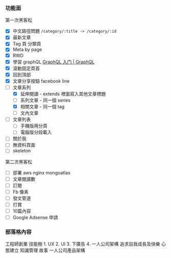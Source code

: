 ### 功能面
第一次黑客松
- [x] 中文路徑問題 `/category/:title -> /category/:id`
- [x] 最新文章
- [x] Tag 頁 分類頁
- [x] Meta by page
- [x] RWD
- [x] 學習 graphQL [GraphQL 入门 | GraphQL](https://graphql.cn/learn/)
- [x] 滾動固定頁首
- [x] 回到頂部
- [x] 文章分享按鈕 facebook line
- [ ] 文章系列
	- [x] 延伸閱讀 - extends 裡面寫入其他文章標題
	- [ ] 系列文章 - 同一個 series
	- [x] 相關文章 - 同一個 tag
	- [ ] 文內文章
- [ ] 文章列表
	- [ ] 手機版用分頁
	- [ ] 電腦版分段載入
- [ ] 關於我
- [ ] 無資料頁面
- [ ] skeleton

第二次黑客松
- [ ] 部署 aws nginx mongoatlas
- [ ] 文章閱讀數
- [ ] 訂閱
- [ ] Fb 像素
- [ ] 發文管道
- [ ] 打賞
- [ ] 10篇內容
- [ ] Google Adsense 申請

### 部落格內容
工程師創業
技能樹
	1. UX
	2. UI
	3. 下廣告
	4. 一人公司架構
追求自我成長及快樂
心態建立
知識管理
故事
一人公司產品架構
